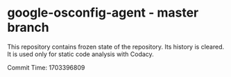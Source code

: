 # google-osconfig-agent - master branch

This repository contains frozen state of the repository.
Its history is cleared. It is used only for static code
analysis with Codacy.

Commit Time: 1703396809